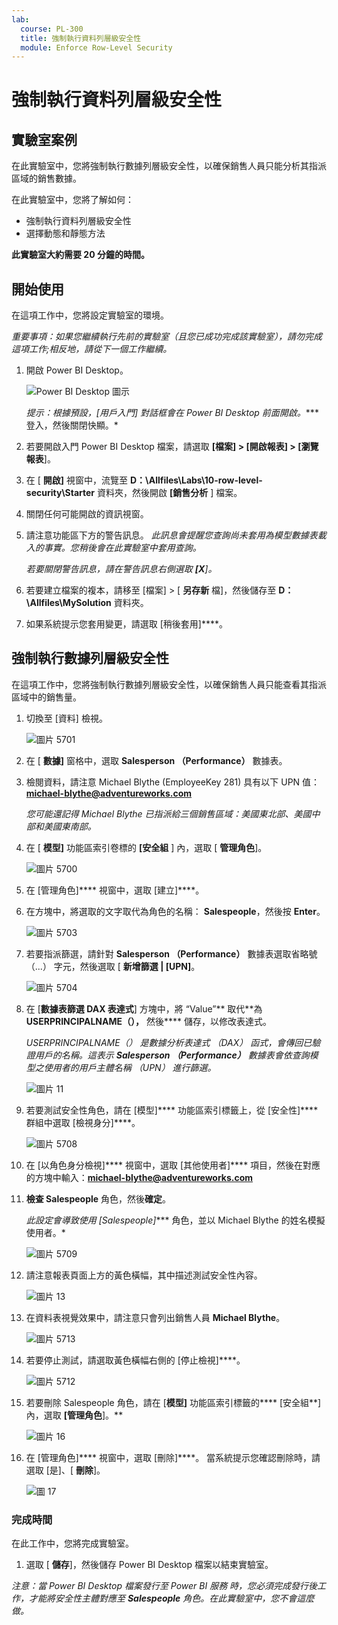 ```yaml
---
lab:
  course: PL-300
  title: 強制執行資料列層級安全性
  module: Enforce Row-Level Security
---
```



# **強制執行資料列層級安全性**

## **實驗室案例**

在此實驗室中，您將強制執行數據列層級安全性，以確保銷售人員只能分析其指派區域的銷售數據。

在此實驗室中，您將了解如何：

- 強制執行資料列層級安全性
- 選擇動態和靜態方法

**此實驗室大約需要 20 分鐘的時間。**

## **開始使用**

在這項工作中，您將設定實驗室的環境。

*重要事項：如果您繼續執行先前的實驗室（且您已成功完成該實驗室），請勿完成這項工作;相反地，請從下一個工作繼續。*

1. 開啟 Power BI Desktop。

    ![Power BI Desktop 圖示](Linked_image_Files/02-load-data-with-power-query-in-power-bi-desktop_image1.png)

    *提示：根據預設，[用戶入門] 對話框會在 Power BI Desktop 前面開啟。**** 登入，然後關閉快顯。*

1. 若要開啟入門 Power BI Desktop 檔案，請選取 **[檔案] > [開啟報表] > [瀏覽報表**]。

1. 在 [ **開啟]** 視窗中，流覽至 **D：\Allfiles\Labs\10-row-level-security\Starter** 資料夾，然後開啟 **[銷售分析** ] 檔案。

1. 關閉任何可能開啟的資訊視窗。

1. 請注意功能區下方的警告訊息。 *此訊息會提醒您查詢尚未套用為模型數據表載入的事實。您稍後會在此實驗室中套用查詢。*
    
    *若要關閉警告訊息，請在警告訊息右側選取 **[X**]。*

1. 若要建立檔案的複本，請移至 [檔案] > [ **另存新** 檔]，然後儲存至 **D：\Allfiles\MySolution** 資料夾。

1. 如果系統提示您套用變更，請選取 [稍後套用]****。

## **強制執行數據列層級安全性**

在這項工作中，您將強制執行數據列層級安全性，以確保銷售人員只能查看其指派區域中的銷售量。

1. 切換至 [資料] 檢視。

   ![圖片 5701](Linked_image_Files/04-configure-data-model-in-power-bi-desktop-advanced_image20.png)

1. 在 [ **數據]** 窗格中，選取 **Salesperson （Performance）** 數據表。


1. 檢閱資料，請注意 Michael Blythe (EmployeeKey 281) 具有以下 UPN 值：**michael-blythe@adventureworks.com**
    
    *您可能還記得 Michael Blythe 已指派給三個銷售區域：美國東北部、美國中部和美國東南部。*

1. 在 [ **模型]** 功能區索引卷標的 **[安全組** ] 內，選取 [ **管理角色**]。

    ![圖片 5700](Linked_image_Files/04-configure-data-model-in-power-bi-desktop-advanced_image21.png)

1. 在 [管理角色]**** 視窗中，選取 [建立]****。

1. 在方塊中，將選取的文字取代為角色的名稱： **Salespeople**，然後按 **Enter**。

   ![圖片 5703](Linked_image_Files/04-configure-data-model-in-power-bi-desktop-advanced_image23.png)

1. 若要指派篩選，請針對 **Salesperson （Performance）** 數據表選取省略號 （...） 字元，然後選取 [ **新增篩選 \| [UPN]**。

   ![圖片 5704](Linked_image_Files/04-configure-data-model-in-power-bi-desktop-advanced_image24.png)

1. 在 [**數據表篩選 DAX 表達式**] 方塊中，將 “Value”** 取代**為 **USERPRINCIPALNAME（），** 然後**** 儲存，以修改表達式。
    
    *USERPRINCIPALNAME（） 是數據分析表達式 （DAX） 函式，會傳回已驗證用戶的名稱。這表示 **Salesperson （Performance）** 數據表會依查詢模型之使用者的用戶主體名稱 （UPN） 進行篩選。*

   ![圖片 11](Linked_image_Files/04-configure-data-model-in-power-bi-desktop-advanced_image25.png)

1. 若要測試安全性角色，請在 [模型]**** 功能區索引標籤上，從 [安全性]**** 群組中選取 [檢視身分]****。

   ![圖片 5708](Linked_image_Files/04-configure-data-model-in-power-bi-desktop-advanced_image27.png)

1. 在 [以角色身分檢視]**** 視窗中，選取 [其他使用者]**** 項目，然後在對應的方塊中輸入：**michael-blythe@adventureworks.com**

1. **檢查 Salespeople** 角色，然後**確定**。
    
    *此設定會導致使用 [Salespeople]**** 角色，並以 Michael Blythe 的姓名模擬使用者。*

   ![圖片 5709](Linked_image_Files/04-configure-data-model-in-power-bi-desktop-advanced_image28.png)

1. 請注意報表頁面上方的黃色橫幅，其中描述測試安全性內容。

   ![圖片 13](Linked_image_Files/04-configure-data-model-in-power-bi-desktop-advanced_image30.png)

1. 在資料表視覺效果中，請注意只會列出銷售人員 **Michael Blythe**。

   ![圖片 5713](Linked_image_Files/04-configure-data-model-in-power-bi-desktop-advanced_image31.png)

1. 若要停止測試，請選取黃色橫幅右側的 [停止檢視]****。

   ![圖片 5712](Linked_image_Files/04-configure-data-model-in-power-bi-desktop-advanced_image32.png)

1. 若要刪除 Salespeople 角色，請在 [**模型]** 功能區索引標籤的**** [安全組**] 內，選取 **[管理角色**]。**

   ![圖片 16](Linked_image_Files/04-configure-data-model-in-power-bi-desktop-advanced_image33.png)

1. 在 [管理角色]**** 視窗中，選取 [刪除]****。 當系統提示您確認刪除時，請選取 [是]、[ **刪除**]。

   ![圖 17](Linked_image_Files/04-configure-data-model-in-power-bi-desktop-advanced_image34.png)

### **完成時間**

在此工作中，您將完成實驗室。

1. 選取 [ **儲存**]，然後儲存 Power BI Desktop 檔案以結束實驗室。

*注意：當 Power BI Desktop 檔案發行至 Power BI 服務 時，您必須完成發行後工作，才能將安全性主體對應至 **Salespeople** 角色。在此實驗室中，您不會這麼做。*
